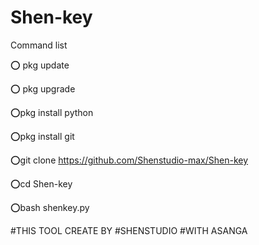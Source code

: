 # Shen-key

Command list

⭕ pkg update


⭕ pkg upgrade 


⭕pkg install python 


⭕pkg install git 


⭕git clone https://github.com/Shenstudio-max/Shen-key


⭕cd Shen-key


⭕bash shenkey.py 


#THIS TOOL CREATE BY
          #SHENSTUDIO
                #WITH ASANGA 
